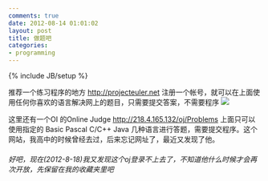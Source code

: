 ```yaml
---
comments: true
date: 2012-08-14 01:01:02
layout: post
title: 做题吧
categories:
- programming
---
```


{% include JB/setup %}



推荐一个练习程序的地方
http://projecteuler.net
注册一个帐号，就可以在上面使用任何你喜欢的语言解决网上的题目，只需要提交答案，不需要程序
![](http://projecteuler.net/profile/andyhuzhill.png)

这里还有一个OI 的Online Judge
http://218.4.165.132/oj/Problems
上面只可以使用指定的 Basic Pascal C/C++ Java 几种语言进行答题，需要提交程序。这个网站，我高中的时候曾经去过，后来忘记网址了，最近又发现了他。


###### 好吧，现在(2012-8-18)我又发现这个oj登录不上去了，不知道他什么时候才会再次开放，先保留在我的收藏夹里吧
